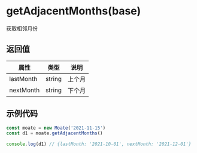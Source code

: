 # getAdjacentMonths(base)
获取相邻月份


## 返回值
属性   | 类型   |  说明
---    | ---   | ---
lastMonth  | string | 上个月
nextMonth  | string | 下个月



## 示例代码
```javascript
const moate = new Moate('2021-11-15')
const d1 = moate.getAdjacentMonths()

console.log(d1) // {lastMonth: '2021-10-01', nextMonth: '2021-12-01'}
```